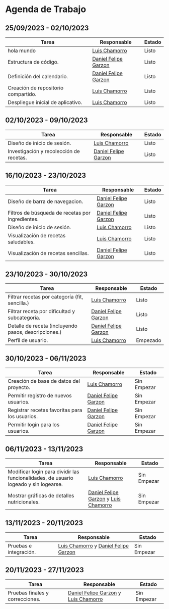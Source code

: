 # Agenda de Trabajo

## 25/09/2023 - 02/10/2023
| Tarea                              | Responsable                                           | Estado   |
|------------------------------------|-------------------------------------------------------| -------- |
| hola mundo                         | [Luis Chamorro](https://github.com/Luisfemocha)       | Listo    |
| Estructura de código.              | [Daniel Felipe Garzon](https://github.com/Dgarzonac9) | Listo    |
| Definición del calendario.         | [Daniel Felipe Garzon](https://github.com/Dgarzonac9) | Listo    |
| Creación de repositorio compartido. | [Luis Chamorro](https://github.com/Luisfemocha)       | Listo    |
| Despliegue inicial de aplicativo.  | [Luis Chamorro](https://github.com/Luisfemocha)       | Listo    |

## 02/10/2023 - 09/10/2023
| Tarea                                   | Responsable                                                                                             | Estado |
|-----------------------------------------|---------------------------------------------------------------------------------------------------------|--------|
| Diseño de inicio de sesión.             | [Luis Chamorro](https://github.com/Luisfemocha) | Listo  |
| Investigación y recolección de recetas. | [Daniel Felipe Garzon](https://github.com/Dgarzonac9) | Listo  |

## 16/10/2023 - 23/10/2023
| Tarea                                                  | Responsable                                         | Estado   |
|--------------------------------------------------------| -------------------------------------------------- |----------|
| Diseño de barra de navegacion.                         | [Daniel Felipe Garzon](https://github.com/Dgarzonac9) | Listo    |
| Filtros de búsqueda de recetas por ingredientes.       | [Daniel Felipe Garzon](https://github.com/Dgarzonac9) |    Listo |
| Diseño de inicio de sesión.             | [Luis Chamorro](https://github.com/Luisfemocha) | Listo |
| Visualización de recetas saludables. | [Luis Chamorro](https://github.com/Luisfemocha)  | Listo    |
| Visualización de recetas sencillas.  | [Daniel Felipe Garzon](https://github.com/Dgarzonac9)  | Listo    |

## 23/10/2023 - 30/10/2023
| Tarea                                                  | Responsable                                         | Estado      |
|--------------------------------------------------------| -------------------------------------------------- |-------------|
| Filtrar recetas por categoría (fit, sencilla.)       | [Luis Chamorro](https://github.com/Luisfemocha) | Listo |
| Filtrar receta por dificultad y subcategoria.             | [Daniel Felipe Garzon](https://github.com/Dgarzonac9) | Listo |
| Detalle de receta (incluyendo pasos, descripciones.) | [Daniel Felipe Garzon](https://github.com/Dgarzonac9) | Listo |
| Perfil de usuario.                           | [Luis Chamorro](https://github.com/Luisfemocha) | Empezado    |

## 30/10/2023 - 06/11/2023
| Tarea                                   | Responsable                                          | Estado       |
|-----------------------------------------| --------------------------------------------------- | ------------ |
| Creación de base de datos del proyecto. | [Luis Chamorro](https://github.com/Luisfemocha) | Sin Empezar  |
| Permitir registro de nuevos usuarios.   | [Daniel Felipe Garzon](https://github.com/Luisfemocha) | Sin Empezar  |
| Registrar recetas favoritas para los usuarios.    | [Daniel Felipe Garzon](https://github.com/Dgarzonac9) | Sin Empezar  |
| Permitir login para los usuarios.    | [Daniel Felipe Garzon](https://github.com/Dgarzonac9) | Sin Empezar  |

## 06/11/2023 - 13/11/2023
| Tarea                                       | Responsable                                          | Estado       |
|---------------------------------------------| --------------------------------------------------- | ------------ |
| Modificar login para dividir las funcionalidades, de usuario logeado y sin logearse. | [Luis Chamorro](https://github.com/Luisfemocha) | Sin Empezar  |
| Mostrar gráficas de detalles nutricionales. | [Daniel Felipe Garzon](https://github.com/Dgarzonac9) y [Luis Chamorro](https://github.com/Luisfemocha) | Sin Empezar  |

## 13/11/2023 - 20/11/2023
| Tarea                  | Responsable                                           | Estado       |
|------------------------| ---------------------------------------------------- | ------------ |
| Pruebas e integración. | [Luis Chamorro](https://github.com/Luisfemocha) y [Daniel Felipe Garzon](https://github.com/Dgarzonac9) | Sin Empezar  |

## 20/11/2023 - 27/11/2023
| Tarea                           | Responsable                                           | Estado       |
|---------------------------------| ---------------------------------------------------- | ------------ |
| Pruebas finales y correcciones. | [Daniel Felipe Garzon](https://github.com/Dgarzonac9) y [Luis Chamorro](https://github.com/Luisfemocha) | Sin Empezar |
